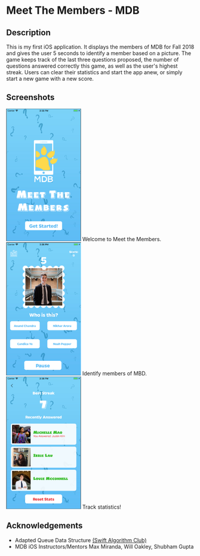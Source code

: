 # Meet The Members - MDB

## Description
This is my first iOS application. It displays the members of MDB for Fall 2018 and gives the user 5 seconds to identify a member based on a picture. The game keeps track of the last three questions proposed, the number of questions answered correctly this game, as well as the user's highest streak. Users can clear their statistics and start the app anew, or simply start a new game with a new score.

## Screenshots

<img src="screenshots/home.png" width="200">
Welcome to Meet the Members.
<img src="screenshots/gameplay.png" width="200">
Identify members of MBD.
<img src="screenshots/stats.png" width="200">
Track statistics!





## Acknowledgements
* Adapted Queue Data Structure [\(Swift Algorithm Club\)](https://github.com/raywenderlich/swift-algorithm-club/blob/master/Queue/)
* MDB iOS Instructors/Mentors Max Miranda, Will Oakley, Shubham Gupta


